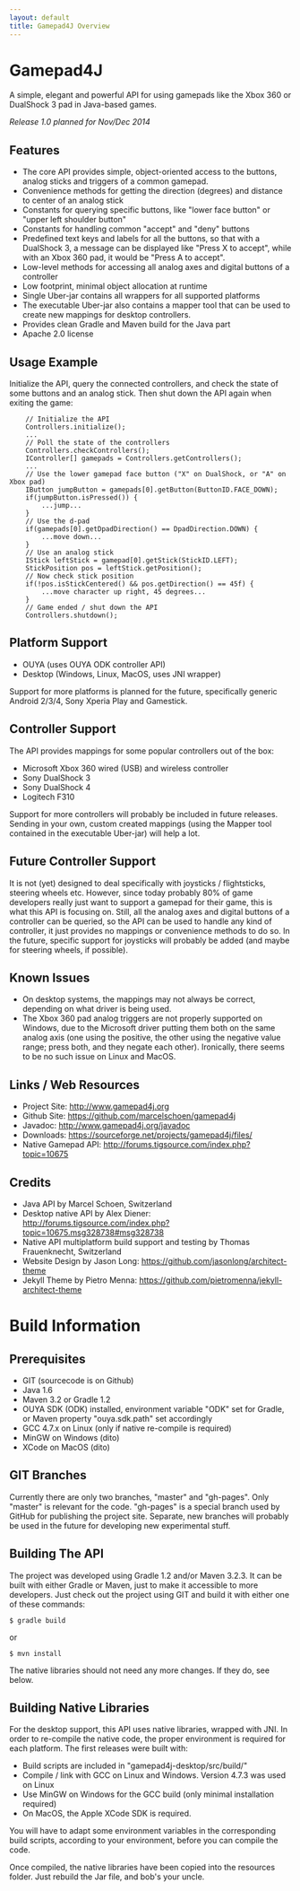 ```yaml
---
layout: default
title: Gamepad4J Overview
---
```


Gamepad4J
=========

A simple, elegant and powerful API for using gamepads like the Xbox 360 or DualShock 3 pad in Java-based games. 

*Release 1.0 planned for Nov/Dec 2014*

 
Features
--------

  * The core API provides simple, object-oriented access to the buttons, analog sticks and triggers of a common gamepad.
  * Convenience methods for getting the direction (degrees) and distance to center of an analog stick
  * Constants for querying specific buttons, like "lower face button" or "upper left shoulder button"
  * Constants for handling common "accept" and "deny" buttons
  * Predefined text keys and labels for all the buttons, so that with a DualShock 3, a message can be displayed like "Press X to accept", while with an Xbox 360 pad, it would be "Press A to accept".
  * Low-level methods for accessing all analog axes and digital buttons of a controller
  * Low footprint, minimal object allocation at runtime
  * Single Uber-jar contains all wrappers for all supported platforms
  * The executable Uber-jar also contains a mapper tool that can be used to create new mappings for desktop controllers.
  * Provides clean Gradle and Maven build for the Java part
  * Apache 2.0 license


Usage Example
-------------

Initialize the API, query the connected controllers, and check the state of some buttons and an analog stick. Then shut down the API again when exiting the game:

        // Initialize the API
        Controllers.initialize();
        ...
        // Poll the state of the controllers
        Controllers.checkControllers();
        IController[] gamepads = Controllers.getControllers();
        ...
        // Use the lower gamepad face button ("X" on DualShock, or "A" on Xbox pad)
        IButton jumpButton = gamepads[0].getButton(ButtonID.FACE_DOWN);
        if(jumpButton.isPressed()) {
            ...jump...
        }
        // Use the d-pad
        if(gamepads[0].getDpadDirection() == DpadDirection.DOWN) {
            ...move down...
        }
        // Use an analog stick
        IStick leftStick = gamepad[0].getStick(StickID.LEFT);
        StickPosition pos = leftStick.getPosition();
        // Now check stick position
        if(!pos.isStickCentered() && pos.getDirection() == 45f) {
            ...move character up right, 45 degrees...
        }
        // Game ended / shut down the API
        Controllers.shutdown();
    

Platform Support
----------------

  * OUYA (uses OUYA ODK controller API)
  * Desktop (Windows, Linux, MacOS, uses JNI wrapper)
  
Support for more platforms is planned for the future, specifically generic Android 2/3/4, Sony Xperia Play and Gamestick.


Controller Support
------------------

The API provides mappings for some popular controllers out of the box:

 * Microsoft Xbox 360 wired (USB) and wireless controller
 * Sony DualShock 3
 * Sony DualShock 4
 * Logitech F310
 
Support for more controllers will probably be included in future releases. Sending in your own, custom created mappings (using the Mapper tool contained in the executable Uber-jar) will help a lot.


Future Controller Support
-------------------------

It is not (yet) designed to deal specifically with joysticks / flightsticks, steering wheels etc. However, since today probably 80% of game developers really just want to support a gamepad for their game, this is what this API is focusing on. Still, all the analog axes and digital buttons of a controller can be queried, so the API can be used to handle any kind of controller, it just provides no mappings or convenience methods to do so. In the future, specific support for joysticks will probably be added (and maybe for steering wheels, if possible).


Known Issues
------------

 * On desktop systems, the mappings may not always be correct, depending on what driver is being used.
 * The Xbox 360 pad analog triggers are not properly supported on Windows, due to the Microsoft driver putting them both on the same analog axis (one using the positive, the other using the negative value range; press both, and they negate each other). Ironically, there seems to be no such issue on Linux and MacOS.
 

Links / Web Resources
---------------------

 * Project Site: http://www.gamepad4j.org
 * Github Site: https://github.com/marcelschoen/gamepad4j
 * Javadoc: http://www.gamepad4j.org/javadoc
 * Downloads: https://sourceforge.net/projects/gamepad4j/files/
 * Native Gamepad API: http://forums.tigsource.com/index.php?topic=10675


Credits
-------
 * Java API by Marcel Schoen, Switzerland
 * Desktop native API by Alex Diener: http://forums.tigsource.com/index.php?topic=10675.msg328738#msg328738
 * Native API multiplatform build support and testing by Thomas Frauenknecht, Switzerland
 * Website Design by Jason Long: https://github.com/jasonlong/architect-theme
 * Jekyll Theme by Pietro Menna: https://github.com/pietromenna/jekyll-architect-theme


Build Information
=================

Prerequisites
-------------

 * GIT (sourcecode is on Github)
 * Java 1.6
 * Maven 3.2 or Gradle 1.2
 * OUYA SDK (ODK) installed, environment variable "ODK" set for Gradle, or Maven property "ouya.sdk.path" set accordingly 
 * GCC 4.7.x on Linux (only if native re-compile is required)
 * MinGW on Windows (dito)
 * XCode on MacOS (dito)

 
GIT Branches
------------

Currently there are only two branches, "master" and "gh-pages". Only "master" is relevant for the code. "gh-pages" is a special branch used by GitHub for publishing the project site. Separate, new branches will probably be used in the future for developing new experimental stuff.


Building The API
----------------

The project was developed using Gradle 1.2 and/or Maven 3.2.3. It can be built with either Gradle or Maven, just to make it accessible to more developers. Just check out the project using GIT and build it with either one of these commands:

    $ gradle build

or

    $ mvn install

The native libraries should not need any more changes. If they do, see below.
 
 
Building Native Libraries
-------------------------

For the desktop support, this API uses native libraries, wrapped with JNI. In order to re-compile the native code, the proper environment is required for each platform. The first releases were built with:

 * Build scripts are included in "gamepad4j-desktop/src/build/"
 * Compile / link with GCC on Linux and Windows. Version 4.7.3 was used on Linux
 * Use MinGW on Windows for the GCC build (only minimal installation required)
 * On MacOS, the Apple XCode SDK is required.
 
You will have to adapt some environment variables in the corresponding build scripts, according to your environment, before you can compile the code.

Once compiled, the native libraries have been copied into the resources folder. Just rebuild the Jar file, and bob's your uncle.
 
